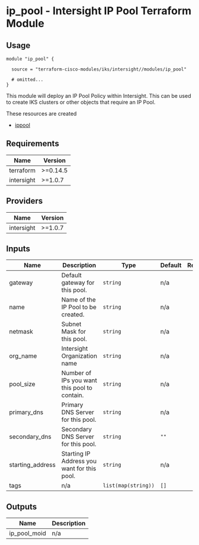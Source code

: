 # ip_pool - Intersight IP Pool Terraform Module

## Usage

```hcl
module "ip_pool" {

  source = "terraform-cisco-modules/iks/intersight//modules/ip_pool"

  # omitted...
}
```

This module will deploy an IP Pool Policy within Intersight.  This can be used to create IKS clusters or other objects that require an IP Pool.  


These resources are created

* [ippool](https://registry.terraform.io/providers/CiscoDevNet/intersight/latest/docs/resources/ippool_pool)

<!-- BEGINNING OF PRE-COMMIT-TERRAFORM DOCS HOOK -->
## Requirements

| Name | Version |
|------|---------|
| terraform | >=0.14.5 |
| intersight | >=1.0.7 |

## Providers

| Name | Version |
|------|---------|
| intersight | >=1.0.7 |

## Inputs

| Name | Description | Type | Default | Required |
|------|-------------|------|---------|:--------:|
| gateway | Default gateway for this pool. | `string` | n/a | yes |
| name | Name of the IP Pool to be created. | `string` | n/a | yes |
| netmask | Subnet Mask for this pool. | `string` | n/a | yes |
| org\_name | Intersight Organization name | `string` | n/a | yes |
| pool\_size | Number of IPs you want this pool to contain. | `string` | n/a | yes |
| primary\_dns | Primary DNS Server for this pool. | `string` | n/a | yes |
| secondary\_dns | Secondary DNS Server for this pool. | `string` | `""` | no |
| starting\_address | Starting IP Address you want for this pool. | `string` | n/a | yes |
| tags | n/a | `list(map(string))` | `[]` | no |

## Outputs

| Name | Description |
|------|-------------|
| ip\_pool\_moid | n/a |

<!-- END OF PRE-COMMIT-TERRAFORM DOCS HOOK -->